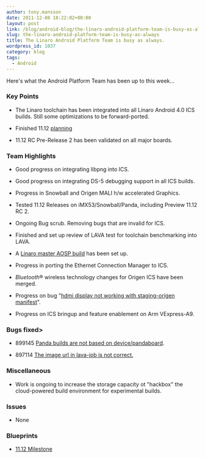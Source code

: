 ```yaml
---
author: tony.mansson
date: 2011-12-08 18:22:02+00:00
layout: post
link: /blog/android-blog/the-linaro-android-platform-team-is-busy-as-always/
slug: the-linaro-android-platform-team-is-busy-as-always
title: The Linaro Android Platform Team is busy as always.
wordpress_id: 1037
category: blog
tags:
  - Android
---
```


Here's what the Android Platform Team has been up to this week...

### Key Points

- The Linaro toolchain has been integrated into all Linaro Android 4.0 ICS builds. Still some optimizations to be forward-ported.

- Finished 11.12 [planning](https://launchpad.net/linaro-android/+milestone/11.12)

- 11.12 RC Pre-Release 2 has been validated on all major boards.

### Team Highlights

- Good progress on integrating libpng into ICS.

- Good progress on integrating DS-5 debugging support in all ICS builds.

- Progress in Snowball and Origen MALI h/w accelerated Graphics.

- Tested 11.12 Releases on iMX53/Snowball/Panda, including Preview 11.12 RC 2.

- Ongoing Bug scrub. Removing bugs that are invalid for ICS.

- Finished and set up review of LAVA test for toolchain benchmarking into LAVA.

- A [Linaro master AOSP build]() has been set up.

- Progress in porting the Ethernet Connection Manager to ICS.

- *Bluetooth*® wireless technology changes for Origen ICS have been merged.

- Progress on bug "[hdmi display not working with staging-origen manifest](https://bugs.launchpad.net/linaro-android/+bug/888644)".

- Progress on ICS bringup and feature enablement on Arm VExpress-A9.

### Bugs fixed>

- 899145 [Panda builds are not based on device/pandaboard](https://bugs.launchpad.net/linaro-android/+bug/899145).

- 897114 [The image url in lava-job is not correct.](https://bugs.launchpad.net/linaro-android/+bug/897114)

### Miscellaneous

- Work is ongoing to increase the storage capacity ot "hackbox" the cloud-powered build environment for experimental builds.

### Issues

- None

### Blueprints

- [11.12 Milestone](https://launchpad.net/linaro-android/+milestone/11.12)
